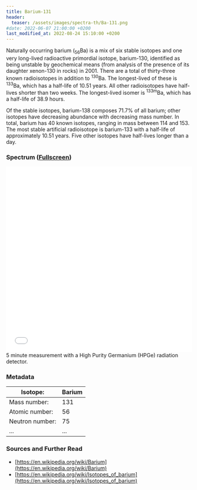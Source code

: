```yaml
---
title: Barium-131
header:
  teaser: /assets/images/spectra-th/Ba-131.png
#date: 2022-06-07 21:00:00 +0200
last_modified_at: 2022-08-24 15:10:00 +0200
---
```


Naturally occurring barium (<sub>56</sub>Ba) is a mix of six stable isotopes and one very long-lived radioactive primordial isotope, barium-130, identified as being unstable by geochemical means (from analysis of the presence of its daughter xenon-130 in rocks) in 2001. There are a total of thirty-three known radioisotopes in addition to <sup>130</sup>Ba. The longest-lived of these is <sup>133</sup>Ba, which has a half-life of 10.51 years. All other radioisotopes have half-lives shorter than two weeks. The longest-lived isomer is <sup>133m</sup>Ba, which has a half-life of 38.9 hours.

Of the stable isotopes, barium-138 composes 71.7% of all barium; other isotopes have decreasing abundance with decreasing mass number. In total, barium has 40 known isotopes, ranging in mass between 114 and 153. The most stable artificial radioisotope is barium-133 with a half-life of approximately 10.51 years. Five other isotopes have half-lives longer than a day.

### Spectrum ([Fullscreen](/assets/spectra/Ba-131.html))

<iframe width="100%" height="500" src="/assets/spectra/Ba-131.html" title="Ba-131 gamma spectrum" frameborder="0" allowfullscreen></iframe>
5 minute measurement with a High Purity Germanium (HPGe) radiation detector.

### Metadata

| Isotope:        | Barium |
| --------------- | ------ |
| Mass number:    | 131    |
| Atomic number:  | 56     |
| Neutron number: | 75     |
| ...             | ...    |

### Sources and Further Read

- [https://en.wikipedia.org/wiki/Barium](https://en.wikipedia.org/wiki/Barium)
- [https://en.wikipedia.org/wiki/Isotopes_of_barium](https://en.wikipedia.org/wiki/Isotopes_of_barium)
